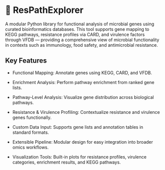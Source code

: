 # 🧬 ResPathExplorer

A modular Python library for functional analysis of microbial genes using curated bioinformatics databases. This tool supports gene mapping to KEGG pathways, resistance profiles via CARD, and virulence factors through VFDB — providing a comprehensive view of microbial functionality in contexts such as immunology, food safety, and antimicrobial resistance.

## Key Features

- Functional Mapping: Annotate genes using KEGG, CARD, and VFDB.

- Enrichment Analysis: Perform pathway enrichment from ranked gene lists.

- Pathway-Level Analysis: Visualize gene distribution across biological pathways.

- Resistance & Virulence Profiling: Contextualize resistance and virulence genes functionally.

- Custom Data Input: Supports gene lists and annotation tables in standard formats.

- Extensible Pipeline: Modular design for easy integration into broader omics workflows.

- Visualization Tools: Built-in plots for resistance profiles, virulence categories, enrichment results, and KEGG pathways.
